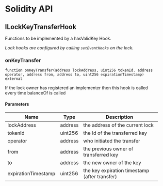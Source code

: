 # Solidity API

## ILockKeyTransferHook

Functions to be implemented by a hasValidKey Hook.

_Lock hooks are configured by calling `setEventHooks` on the lock._

### onKeyTransfer

```solidity
function onKeyTransfer(address lockAddress, uint256 tokenId, address operator, address from, address to, uint256 expirationTimestamp) external
```

If the lock owner has registered an implementer then this hook
is called every time balanceOf is called

#### Parameters

| Name                | Type    | Description                                   |
| ------------------- | ------- | --------------------------------------------- |
| lockAddress         | address | the address of the current lock               |
| tokenId             | uint256 | the Id of the transferred key                 |
| operator            | address | who initiated the transfer                    |
| from                | address | the previous owner of transferred key         |
| to                  | address | the new owner of the key                      |
| expirationTimestamp | uint256 | the key expiration timestamp (after transfer) |
